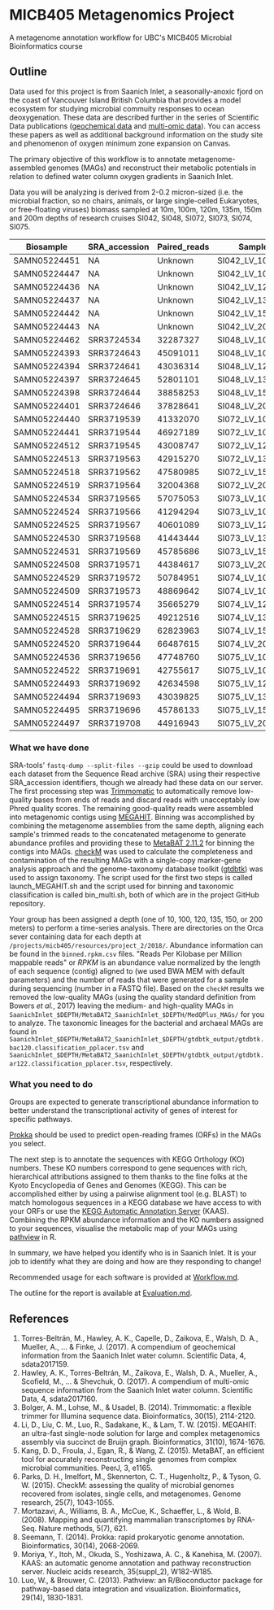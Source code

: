 # MICB405 Metagenomics Project
A metagenome annotation workflow for UBC's MICB405 Microbial Bioinformatics course 

## Outline
 
Data used for this project is from Saanich Inlet, a seasonally-anoxic fjord on the coast of Vancouver Island British Columbia that provides a model ecosystem for studying microbial commuity responses to ocean deoxygenation. These data are described further in the series of Scientific Data publications ([geochemical data](https://www.nature.com/articles/sdata2017159) and [multi-omic data](https://www.nature.com/articles/sdata2017160)). You can access these papers as well as additional background information on the study site and phenomenon of oxygen minimum zone expansion on Canvas. 

The primary objective of this workflow is to annotate metagenome-assembled genomes (MAGs) and reconstruct their metabolic potentials in relation to defined water column oxygen gradients in Saanich Inlet. 

Data you will be analyzing is derived from 2-0.2 micron-sized (i.e. the microbial fraction, so no chairs, animals, or large single-celled Eukaryotes, or free-floating viruses) biomass sampled at 10m, 100m, 120m, 135m, 150m and 200m depths of research cruises SI042, SI048, SI072, SI073, SI074, SI075. 

| Biosample    | SRA_accession | Paired_reads | Sample_ID         |
|--------------|---------------|--------------|-------------------|
| SAMN05224451 | NA            | Unknown      | SI042_LV_10m_DNA  |  
| SAMN05224447 | NA            | Unknown      | SI042_LV_100m_DNA |
| SAMN05224436 | NA            | Unknown      | SI042_LV_120m_DNA |
| SAMN05224437 | NA            | Unknown      | SI042_LV_135m_DNA |
| SAMN05224442 | NA            | Unknown      | SI042_LV_150m_DNA |
| SAMN05224443 | NA            | Unknown      | SI042_LV_200m_DNA |
| SAMN05224462 | SRR3724534    | 32287327     | SI048_LV_10m_DNA  |
| SAMN05224393 | SRR3724643    | 45091011     | SI048_LV_100m_DNA |
| SAMN05224394 | SRR3724641    | 43036314     | SI048_LV_120m_DNA |
| SAMN05224397 | SRR3724645    | 52801101     | SI048_LV_135m_DNA |
| SAMN05224398 | SRR3724644    | 38858253     | SI048_LV_150m_DNA |
| SAMN05224401 | SRR3724646    | 37828641     | SI048_LV_200m_DNA |
| SAMN05224440 | SRR3719539    | 41332070     | SI072_LV_10m_DNA  |
| SAMN05224441 | SRR3719544    | 46927189     | SI072_LV_100m_DNA |
| SAMN05224512 | SRR3719545    | 43008747     | SI072_LV_120m_DNA |
| SAMN05224513 | SRR3719563    | 42915270     | SI072_LV_135m_DNA |
| SAMN05224518 | SRR3719562    | 47580985     | SI072_LV_150m_DNA |
| SAMN05224519 | SRR3719564    | 32004368     | SI072_LV_200m_DNA |
| SAMN05224534 | SRR3719565    | 57075053     | SI073_LV_10m_DNA  |
| SAMN05224524 | SRR3719566    | 41294294     | SI073_LV_100m_DNA |
| SAMN05224525 | SRR3719567    | 40601089     | SI073_LV_120m_DNA |
| SAMN05224530 | SRR3719568    | 41443444     | SI073_LV_135m_DNA |
| SAMN05224531 | SRR3719569    | 45785686     | SI073_LV_150m_DNA |
| SAMN05224508 | SRR3719571    | 44384617     | SI073_LV_200m_DNA |
| SAMN05224529 | SRR3719572    | 50784951     | SI074_LV_10m_DNA  |
| SAMN05224509 | SRR3719573    | 48869642     | SI074_LV_100m_DNA |
| SAMN05224514 | SRR3719574    | 35665279     | SI074_LV_120m_DNA |
| SAMN05224515 | SRR3719625    | 49212516     | SI074_LV_135m_DNA |
| SAMN05224528 | SRR3719629    | 62823963     | SI074_LV_150m_DNA |
| SAMN05224520 | SRR3719644    | 66487615     | SI074_LV_200m_DNA |
| SAMN05224536 | SRR3719656    | 47748760     | SI075_LV_10m_DNA  |
| SAMN05224522 | SRR3719691    | 42755617     | SI075_LV_100m_DNA |
| SAMN05224493 | SRR3719692    | 42634598     | SI075_LV_120m_DNA |
| SAMN05224494 | SRR3719693    | 43039825     | SI075_LV_135m_DNA |
| SAMN05224495 | SRR3719696    | 45786133     | SI075_LV_150m_DNA |
| SAMN05224497 | SRR3719708    | 44916943     | SI075_LV_200m_DNA |

### What we have done

SRA-tools' `fastq-dump --split-files --gzip` could be used to download each dataset from the Sequence Read archive (SRA) using their respective SRA_accession identifiers, though we already had these data on our server.
The first processing step was [Trimmomatic](http://www.usadellab.org/cms/?page=trimmomatic) to automatically remove low-quality bases from ends of reads and discard reads with unacceptably low Phred quality scores. The remaining good-quality reads were assembled into metagenomic contigs using [MEGAHIT](https://github.com/voutcn/megahit). 
Binning was accomplished by combining the metagenome assemblies from the same depth, aligning each sample's trimmed reads to the concatenated metagenome to generate abundance profiles and providing these to [MetaBAT 2.11.2](https://bitbucket.org/berkeleylab/metabat) for binning the contigs into MAGs. [checkM](https://github.com/Ecogenomics/CheckM/wiki) was used to calculate the completeness and contamination of the resulting MAGs with a single-copy marker-gene analysis approach and the genome-taxonomy database toolkit ([gtdbtk](https://github.com/Ecogenomics/GTDBTk)) was used to assign taxonomy.
The script used for the first two steps is called launch_MEGAHIT.sh and the script used for binning and taxonomic classification is called bin_multi.sh, both of which are in the project GitHub repository. 

Your group has been assigned a depth (one of 10, 100, 120,  135, 150, or 200 meters) to perform a time-series analysis. There are directories on the Orca sever containing data for each depth at `/projects/micb405/resources/project_2/2018/`. 
Abundance information can be found in the `binned.rpkm.csv` files. "Reads Per Kilobase per Million mappable reads" or *RPKM* is an abundance value normalized by the length of each sequence (contig) aligned to (we used BWA MEM with default parameters) and the number of reads that were generated for a sample during sequencing (number in a FASTQ file). 
Based on the `checkM` results we removed the low-quality MAGs (using the quality standard definition from Bowers *et al.*, 2017) leaving the medium- and high-quality MAGs in `SaanichInlet_$DEPTH/MetaBAT2_SaanichInlet_$DEPTH/MedQPlus_MAGs/` for you to analyze. 
The taxonomic lineages for the bacterial and archaeal MAGs are found in `SaanichInlet_$DEPTH/MetaBAT2_SaanichInlet_$DEPTH/gtdbtk_output/gtdbtk.bac120.classification_pplacer.tsv` and `SaanichInlet_$DEPTH/MetaBAT2_SaanichInlet_$DEPTH/gtdbtk_output/gtdbtk.ar122.classification_pplacer.tsv`, respectively. 

### What you need to do

Groups are expected to generate transcriptional abundance information to better understand the transcriptional activity of genes of interest for specific pathways. 

[Prokka](https://github.com/tseemann/prokka) should be used to predict open-reading frames (ORFs) in the MAGs you select. 

The next step is to annotate the sequences with KEGG Orthology (KO) numbers. These KO numbers correspond to gene sequences with rich, hierarchical attributions assigned to them thanks to the fine folks at the Kyoto Encyclopedia of Genes and Genomes (KEGG). This can be accomplished either by using a pairwise alignment tool (e.g. BLAST) to match homologous sequences in a KEGG database we have access to with your ORFs or use the [KEGG Automatic Annotation Server](https://www.genome.jp/kegg/kaas/) (KAAS).
Combining the RPKM abundance information and the KO numbers assigned to your sequences, visualise the metabolic map of your MAGs using [pathview](http://pathview.r-forge.r-project.org/) in R.

In summary, we have helped you identify who is in Saanich Inlet. It is your job to identify what they are doing and how are they responding to change!

Recommended usage for each software is provided at [Workflow.md](Workflow.md).

The outline for the report is available at [Evaluation.md](Evaluation.md).

## References

1. Torres-Beltrán, M., Hawley, A. K., Capelle, D., Zaikova, E., Walsh, D. A., Mueller, A., ... & Finke, J. (2017). A compendium of geochemical information from the Saanich Inlet water column. Scientific Data, 4, sdata2017159.
2. Hawley, A. K., Torres-Beltrán, M., Zaikova, E., Walsh, D. A., Mueller, A., Scofield, M., ... & Shevchuk, O. (2017). A compendium of multi-omic sequence information from the Saanich Inlet water column. Scientific Data, 4, sdata2017160.
3. Bolger, A. M., Lohse, M., & Usadel, B. (2014). Trimmomatic: a flexible trimmer for Illumina sequence data. Bioinformatics, 30(15), 2114-2120.
4. Li, D., Liu, C. M., Luo, R., Sadakane, K., & Lam, T. W. (2015). MEGAHIT: an ultra-fast single-node solution for large and complex metagenomics assembly via succinct de Bruijn graph. Bioinformatics, 31(10), 1674-1676.
5. Kang, D. D., Froula, J., Egan, R., & Wang, Z. (2015). MetaBAT, an efficient tool for accurately reconstructing single genomes from complex microbial communities. PeerJ, 3, e1165.
6. Parks, D. H., Imelfort, M., Skennerton, C. T., Hugenholtz, P., & Tyson, G. W. (2015). CheckM: assessing the quality of microbial genomes recovered from isolates, single cells, and metagenomes. Genome research, 25(7), 1043-1055.
7. Mortazavi, A., Williams, B. A., McCue, K., Schaeffer, L., & Wold, B. (2008). Mapping and quantifying mammalian transcriptomes by RNA-Seq. Nature methods, 5(7), 621.
8. Seemann, T. (2014). Prokka: rapid prokaryotic genome annotation. Bioinformatics, 30(14), 2068-2069.
9. Moriya, Y., Itoh, M., Okuda, S., Yoshizawa, A. C., & Kanehisa, M. (2007). KAAS: an automatic genome annotation and pathway reconstruction server. Nucleic acids research, 35(suppl_2), W182-W185.
10. Luo, W., & Brouwer, C. (2013). Pathview: an R/Bioconductor package for pathway-based data integration and visualization. Bioinformatics, 29(14), 1830-1831.

